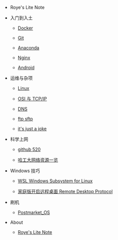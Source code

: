 <!-- old_version -->
<!-- * [目录](.) -->

* Roye's Lite Note

* 入门到入土

    * [Docker](/markdown/Docker.md)

    * [Git](/markdown/git.md)

    * [Anaconda](/markdown/conda.md)

    * [Nginx](/markdown/nginx.md)

    * [Android](/markdown/AndroidStudio.md)

* 运维与杂项

    * [Linux](/markdown/linux.md)

    * [OSI 与 TCP/IP](/markdown/ip.md)

    * [DNS](/markdown/dns.md)

    * [ftp sftp](/markdown/ftp_sftp.md)

    * [it's just a joke](/markdown/joke.md)  

* 科学上网

    * [github 520](/markdown/github520.md)

    * [哈工大网络资源一览](/markdown/hit-network-resources.md)

* Windows 技巧

    * [WSL Windows Subsystem for Linux](/markdown/WSL.md)

    * [家庭版开启远程桌面 Remote Desktop Protocol](/markdown/RDP.md)

* 刷机

    * [Postmarket_OS](/markdown/Postmarket_OS.md)

* About

    * [Roye's Lite Note](/README.md)
